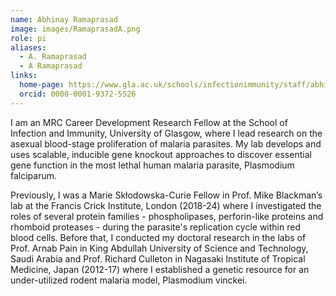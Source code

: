 ```yaml
---
name: Abhinay Ramaprasad
image: images/RamaprasadA.png
role: pi
aliases:
  - A. Ramaprasad
  - A Ramaprasad
links:
  home-page: https://www.gla.ac.uk/schools/infectionimmunity/staff/abhinayramaprasad/
  orcid: 0000-0001-9372-5526
---
```


I am an MRC Career Development Research Fellow at the School of Infection and Immunity, University of Glasgow, where I lead research on the asexual blood-stage proliferation of malaria parasites. My lab develops and uses scalable, inducible gene knockout approaches to discover essential gene function in the most lethal human malaria parasite, Plasmodium falciparum.

Previously, I was a Marie Skłodowska-Curie Fellow in Prof. Mike Blackman’s lab at the Francis Crick Institute, London (2018-24) where I investigated the roles of several protein families - phospholipases, perforin-like proteins and rhomboid proteases - during the parasite's replication cycle within red blood cells. Before that, I conducted my doctoral research in the labs of Prof. Arnab Pain in King Abdullah University of Science and Technology, Saudi Arabia and Prof. Richard Culleton in Nagasaki Institute of Tropical Medicine, Japan (2012-17) where I established a genetic resource for an under-utilized rodent malaria model, Plasmodium vinckei.


